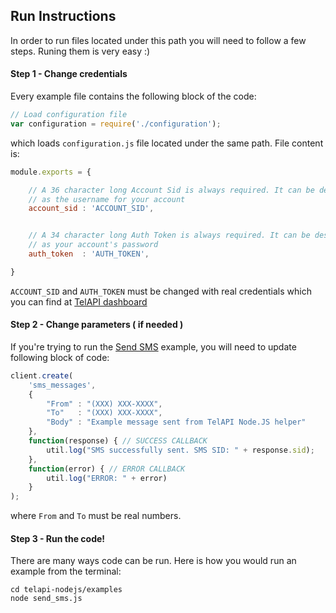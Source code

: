 ## Run Instructions

In order to run files located under this path you will need to follow a few steps. Runing them is very easy :) 

#### Step 1 - Change credentials

Every example file contains the following block of the code:

```javascript
// Load configuration file
var configuration = require('./configuration');
```

which loads `configuration.js` file located under the same path. File content is:

```javascript
module.exports = {

    // A 36 character long Account Sid is always required. It can be described
    // as the username for your account
    account_sid : 'ACCOUNT_SID',


    // A 34 character long Auth Token is always required. It can be described
    // as your account's password
    auth_token  : 'AUTH_TOKEN',

}
```

`ACCOUNT_SID` and `AUTH_TOKEN` must be changed with real credentials which you can find at [TelAPI dashboard](https://www.telapi.com/dashboard)


#### Step 2 - Change parameters ( if needed )

If you're trying to run the [Send SMS](https://github.com/TelAPI/telapi-nodejs/blob/master/examples/send_sms.js) example, you will need to update following block of code:

```javascript
client.create(
    'sms_messages', 
    { 
        "From" : "(XXX) XXX-XXXX", 
        "To"   : "(XXX) XXX-XXXX", 
        "Body" : "Example message sent from TelAPI Node.JS helper"
    },
    function(response) { // SUCCESS CALLBACK
        util.log("SMS successfully sent. SMS SID: " + response.sid);
    },
    function(error) { // ERROR CALLBACK
        util.log("ERROR: " + error)
    }
);
```

where `From` and `To` must be real numbers.
    
    
#### Step 3 - Run the code!

There are many ways code can be run. Here is how you would run an example from the terminal:

```shell
cd telapi-nodejs/examples
node send_sms.js
```